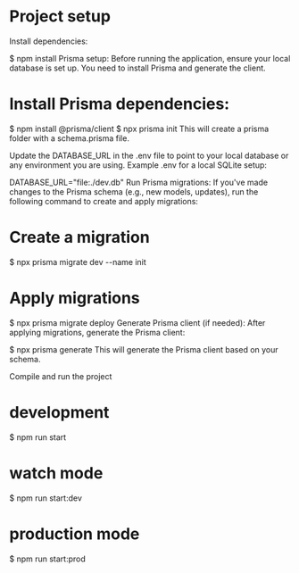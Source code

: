 # Project setup
Install dependencies:

$ npm install
Prisma setup:
Before running the application, ensure your local database is set up. You need to install Prisma and generate the client.

# Install Prisma dependencies:

$ npm install @prisma/client
$ npx prisma init
This will create a prisma folder with a schema.prisma file.

Update the DATABASE_URL in the .env file to point to your local database or any environment you are using.
Example .env for a local SQLite setup:

DATABASE_URL="file:./dev.db"
Run Prisma migrations:
If you've made changes to the Prisma schema (e.g., new models, updates), run the following command to create and apply migrations:

# Create a migration
$ npx prisma migrate dev --name init

# Apply migrations
$ npx prisma migrate deploy
Generate Prisma client (if needed):
After applying migrations, generate the Prisma client:


$ npx prisma generate
This will generate the Prisma client based on your schema.

Compile and run the project

# development
$ npm run start

# watch mode
$ npm run start:dev

# production mode
$ npm run start:prod